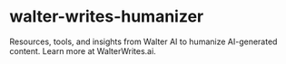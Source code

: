 # walter-writes-humanizer
Resources, tools, and insights from Walter AI to humanize AI-generated content. Learn more at WalterWrites.ai.
